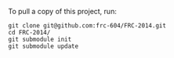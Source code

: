 To pull a copy of this project, run:

    git clone git@github.com:frc-604/FRC-2014.git
    cd FRC-2014/
    git submodule init
    git submodule update

